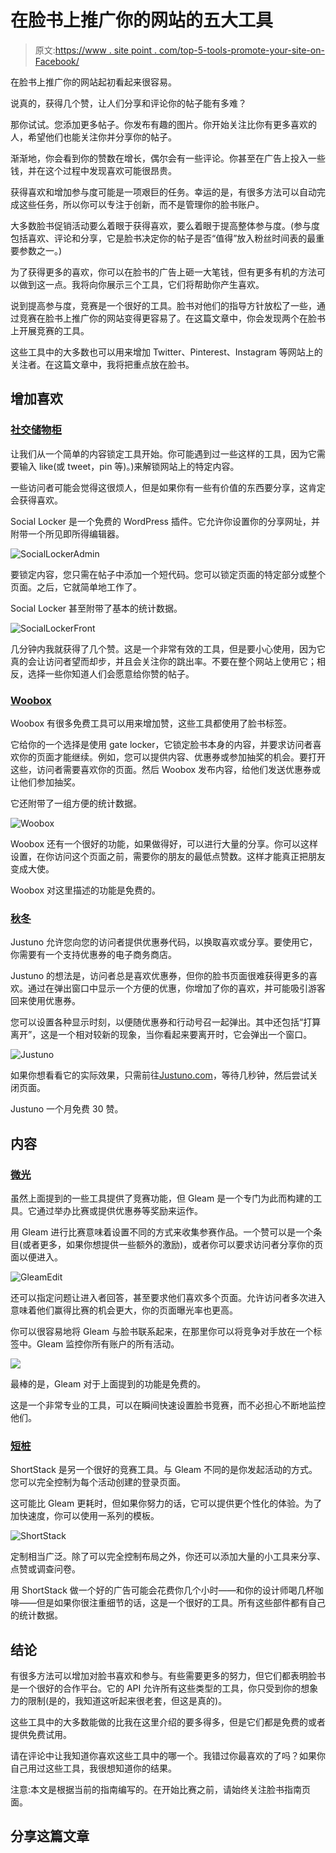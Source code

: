 # 在脸书上推广你的网站的五大工具

> 原文:[https://www . site point . com/top-5-tools-promote-your-site-on-Facebook/](https://www.sitepoint.com/top-5-tools-promote-your-site-on-facebook/)

在脸书上推广你的网站起初看起来很容易。

说真的，获得几个赞，让人们分享和评论你的帖子能有多难？

那你试试。您添加更多帖子。你发布有趣的图片。你开始关注比你有更多喜欢的人，希望他们也能关注你并分享你的帖子。

渐渐地，你会看到你的赞数在增长，偶尔会有一些评论。你甚至在广告上投入一些钱，并在这个过程中发现喜欢可能很昂贵。

获得喜欢和增加参与度可能是一项艰巨的任务。幸运的是，有很多方法可以自动完成这些任务，所以你可以专注于创新，而不是管理你的脸书账户。

大多数脸书促销活动要么着眼于获得喜欢，要么着眼于提高整体参与度。(参与度包括喜欢、评论和分享，它是脸书决定你的帖子是否“值得”放入粉丝时间表的最重要参数之一。)

为了获得更多的喜欢，你可以在脸书的广告上砸一大笔钱，但有更多有机的方法可以做到这一点。我将向你展示三个工具，它们将帮助你产生喜欢。

说到提高参与度，竞赛是一个很好的工具。脸书对他们的指导方针放松了一些，通过竞赛在脸书上推广你的网站变得更容易了。在这篇文章中，你会发现两个在脸书上开展竞赛的工具。

这些工具中的大多数也可以用来增加 Twitter、Pinterest、Instagram 等网站上的关注者。在这篇文章中，我将把重点放在脸书。

## 增加喜欢

### [社交储物柜](http://wordpress.org/plugins/social-locker/)

让我们从一个简单的内容锁定工具开始。你可能遇到过一些这样的工具，因为它需要输入 like(或 tweet，pin 等)。)来解锁网站上的特定内容。

一些访问者可能会觉得这很烦人，但是如果你有一些有价值的东西要分享，这肯定会获得喜欢。

Social Locker 是一个免费的 WordPress 插件。它允许你设置你的分享网址，并附带一个所见即所得编辑器。

![SocialLockerAdmin](../Images/e553b5c5c034510d8ccdafbaac12c388.png)

要锁定内容，您只需在帖子中添加一个短代码。您可以锁定页面的特定部分或整个页面。之后，它就简单地工作了。

Social Locker 甚至附带了基本的统计数据。

![SocialLockerFront](../Images/6ab6ce5c76644ecc355ef243b888495e.png)

几分钟内我就获得了几个赞。这是一个非常有效的工具，但是要小心使用，因为它真的会让访问者望而却步，并且会关注你的跳出率。不要在整个网站上使用它；相反，选择一些你知道人们会愿意给你赞的帖子。

### [Woobox](http://woobox.com/)

Woobox 有很多免费工具可以用来增加赞，这些工具都使用了脸书标签。

它给你的一个选择是使用 gate locker，它锁定脸书本身的内容，并要求访问者喜欢你的页面才能继续。例如，您可以提供内容、优惠券或参加抽奖的机会。要打开这些，访问者需要喜欢你的页面。然后 Woobox 发布内容，给他们发送优惠券或让他们参加抽奖。

它还附带了一组方便的统计数据。

![Woobox](../Images/f841a0d4574ff130ee2f6d9e34219a8a.png)

Woobox 还有一个很好的功能，如果做得好，可以进行大量的分享。你可以这样设置，在你访问这个页面之前，需要你的朋友的最低点赞数。这样才能真正把朋友变成大使。

Woobox 对这里描述的功能是免费的。

### [秋冬](http://www.justuno.com/)

Justuno 允许您向您的访问者提供优惠券代码，以换取喜欢或分享。要使用它，你需要有一个支持优惠券的电子商务商店。

Justuno 的想法是，访问者总是喜欢优惠券，但你的脸书页面很难获得更多的喜欢。通过在弹出窗口中显示一个方便的优惠，你增加了你的喜欢，并可能吸引游客回来使用优惠券。

您可以设置各种显示时刻，以便随优惠券和行动号召一起弹出。其中还包括“打算离开”，这是一个相对较新的现象，当你看起来要离开时，它会弹出一个窗口。

![Justuno](../Images/7912a0c291218e58c455be6351d5fd62.png)

如果你想看看它的实际效果，只需前往[Justuno.com](http://www.justuno.com/)，等待几秒钟，然后尝试关闭页面。

Justuno 一个月免费 30 赞。

## 内容

### [微光](https://gleam.io/)

虽然上面提到的一些工具提供了竞赛功能，但 Gleam 是一个专门为此而构建的工具。它通过举办比赛或提供优惠券等奖励来运作。

用 Gleam 进行比赛意味着设置不同的方式来收集参赛作品。一个赞可以是一个条目(或者更多，如果你想提供一些额外的激励)，或者你可以要求访问者分享你的页面以便进入。

![GleamEdit](../Images/4194e43ac0bb1dce30161ace8e3d6a5e.png)

还可以指定问题让进入者回答，甚至要求他们喜欢多个页面。允许访问者多次进入意味着他们赢得比赛的机会更大，你的页面曝光率也更高。

你可以很容易地将 Gleam 与脸书联系起来，在那里你可以将竞争对手放在一个标签中。Gleam 监控你所有账户的所有活动。

![](../Images/c628e7773a41b45fe647e9dc13f0c638.png)

最棒的是，Gleam 对于上面提到的功能是免费的。

这是一个非常专业的工具，可以在瞬间快速设置脸书竞赛，而不必担心不断地监控他们。

### [短桩](http://www.shortstackapp.com/)

ShortStack 是另一个很好的竞赛工具。与 Gleam 不同的是你发起活动的方式。您可以完全控制为每个活动创建的登录页面。

这可能比 Gleam 更耗时，但如果你努力的话，它可以提供更个性化的体验。为了加快速度，你可以使用一系列的模板。

![ShortStack](../Images/eac6424d322dfb48ab70e7f8cc436e8c.png)

定制相当广泛。除了可以完全控制布局之外，你还可以添加大量的小工具来分享、点赞或调查问卷。

用 ShortStack 做一个好的广告可能会花费你几个小时——和你的设计师喝几杯咖啡——但是如果你很注重细节的话，这是一个很好的工具。所有这些部件都有自己的统计数据。

## 结论

有很多方法可以增加对脸书喜欢和参与。有些需要更多的努力，但它们都表明脸书是一个很好的合作平台。它的 API 允许所有这些类型的工具，你只受到你的想象力的限制(是的，我知道这听起来很老套，但这是真的)。

这些工具中的大多数能做的比我在这里介绍的要多得多，但是它们都是免费的或者提供免费试用。

请在评论中让我知道你喜欢这些工具中的哪一个。我错过你最喜欢的了吗？如果你自己用过这些工具，我很想知道你的结果。

注意:本文是根据当前的指南编写的。在开始比赛之前，请始终关注脸书指南页面。

## 分享这篇文章
